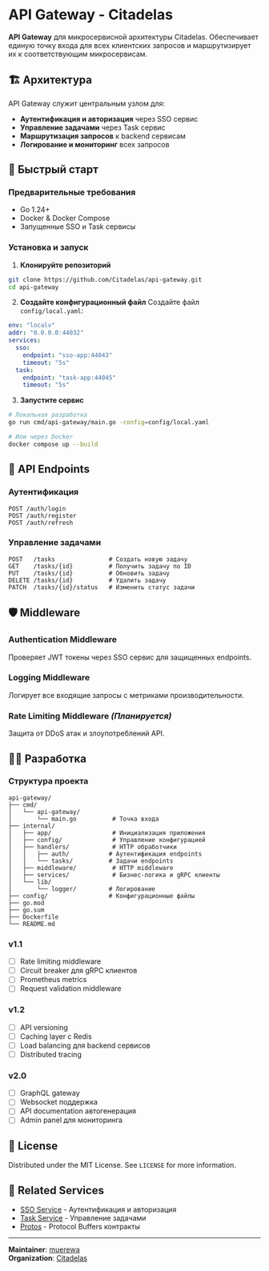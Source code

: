 # API Gateway - Citadelas

**API Gateway** для микросервисной архитектуры Citadelas. Обеспечивает единую точку входа для всех клиентских запросов и маршрутизирует их к соответствующим микросервисам.

## 🏗️ Архитектура

API Gateway служит центральным узлом для:
- **Аутентификация и авторизация** через SSO сервис
- **Управление задачами** через Task сервис  
- **Маршрутизация запросов** к backend сервисам
- **Логирование и мониторинг** всех запросов

## 🚀 Быстрый старт

### Предварительные требования

- Go 1.24+
- Docker & Docker Compose
- Запущенные SSO и Task сервисы

### Установка и запуск

1. **Клонируйте репозиторий**
```bash
git clone https://github.com/Citadelas/api-gateway.git
cd api-gateway
```

2. **Создайте конфигурационный файл**
Создайте файл `config/local.yaml`:
```yaml
env: "localv"
addr: "0.0.0.0:44032"
services:
  sso:
    endpoint: "sso-app:44043"
    timeout: "5s"
  task:
    endpoint: "task-app:44045"
    timeout: "5s"
```

3. **Запустите сервис**
```bash
# Локальная разработка
go run cmd/api-gateway/main.go -config=config/local.yaml

# Или через Docker
docker compose up --build
```

## 📡 API Endpoints

### Аутентификация
```http
POST /auth/login
POST /auth/register  
POST /auth/refresh
```

### Управление задачами
```http
POST   /tasks               # Создать новую задачу
GET    /tasks/{id}          # Получить задачу по ID
PUT    /tasks/{id}          # Обновить задачу
DELETE /tasks/{id}          # Удалить задачу
PATCH  /tasks/{id}/status   # Изменить статус задачи
```

## 🛡️ Middleware

### Authentication Middleware
Проверяет JWT токены через SSO сервис для защищенных endpoints.

### Logging Middleware
Логирует все входящие запросы с метриками производительности.

### Rate Limiting Middleware *(Планируется)*
Защита от DDoS атак и злоупотреблений API.

## 🏃‍♂️ Разработка

### Структура проекта

```
api-gateway/
├── cmd/
│   └── api-gateway/
│       └── main.go          # Точка входа
├── internal/
│   ├── app/                 # Инициализация приложения
│   ├── config/              # Управление конфигурацией
│   ├── handlers/            # HTTP обработчики
│   │   ├── auth/           # Аутентификация endpoints
│   │   └── tasks/          # Задачи endpoints
│   ├── middleware/          # HTTP middleware
│   ├── services/            # Бизнес-логика и gRPC клиенты
│   └── lib/
│       └── logger/         # Логирование
├── config/                 # Конфигурационные файлы
├── go.mod
├── go.sum
├── Dockerfile
└── README.md
```

### v1.1
- [ ] Rate limiting middleware
- [ ] Circuit breaker для gRPC клиентов
- [ ] Prometheus metrics
- [ ] Request validation middleware

### v1.2  
- [ ] API versioning
- [ ] Caching layer с Redis
- [ ] Load balancing для backend сервисов
- [ ] Distributed tracing

### v2.0
- [ ] GraphQL gateway
- [ ] Websocket поддержка
- [ ] API documentation автогенерация
- [ ] Admin panel для мониторинга

## 📝 License

Distributed under the MIT License. See `LICENSE` for more information.

## 🔗 Related Services

- [SSO Service](https://github.com/Citadelas/sso) - Аутентификация и авторизация
- [Task Service](https://github.com/Citadelas/task) - Управление задачами
- [Protos](https://github.com/Citadelas/protos) - Protocol Buffers контракты

---

**Maintainer**: [muerewa](https://github.com/muerewa)  
**Organization**: [Citadelas](https://github.com/Citadelas)
